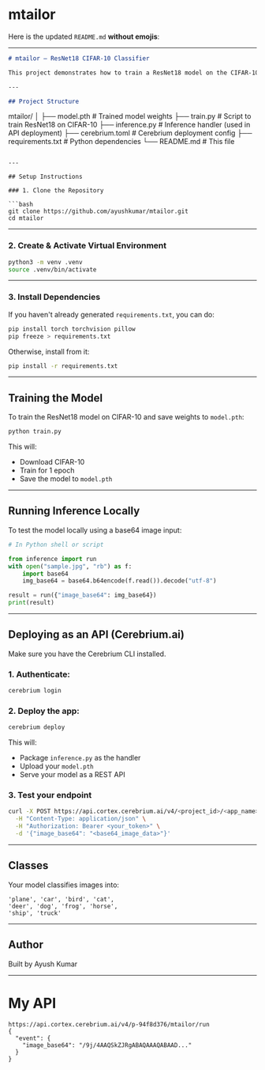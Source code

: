 # mtailor



Here is the updated `README.md` **without emojis**:

---

```markdown
# mtailor — ResNet18 CIFAR-10 Classifier

This project demonstrates how to train a ResNet18 model on the CIFAR-10 dataset using PyTorch and then serve it as an inference API that accepts base64-encoded images.

---

## Project Structure

```

mtailor/
│
├── model.pth                  # Trained model weights
├── train.py                   # Script to train ResNet18 on CIFAR-10
├── inference.py               # Inference handler (used in API deployment)
├── cerebrium.toml             # Cerebrium deployment config
├── requirements.txt           # Python dependencies
└── README.md                  # This file

````

---

## Setup Instructions

### 1. Clone the Repository

```bash
git clone https://github.com/ayushkumar/mtailor.git
cd mtailor
````

---

### 2. Create & Activate Virtual Environment

```bash
python3 -m venv .venv
source .venv/bin/activate
```

---

### 3. Install Dependencies

If you haven't already generated `requirements.txt`, you can do:

```bash
pip install torch torchvision pillow
pip freeze > requirements.txt
```

Otherwise, install from it:

```bash
pip install -r requirements.txt
```

---

## Training the Model

To train the ResNet18 model on CIFAR-10 and save weights to `model.pth`:

```bash
python train.py
```

This will:

* Download CIFAR-10
* Train for 1 epoch
* Save the model to `model.pth`

---

## Running Inference Locally

To test the model locally using a base64 image input:

```python
# In Python shell or script

from inference import run
with open("sample.jpg", "rb") as f:
    import base64
    img_base64 = base64.b64encode(f.read()).decode("utf-8")

result = run({"image_base64": img_base64})
print(result)
```

---

## Deploying as an API (Cerebrium.ai)

Make sure you have the Cerebrium CLI installed.

### 1. Authenticate:

```bash
cerebrium login
```

### 2. Deploy the app:

```bash
cerebrium deploy
```

This will:

* Package `inference.py` as the handler
* Upload your `model.pth`
* Serve your model as a REST API

### 3. Test your endpoint

```bash
curl -X POST https://api.cortex.cerebrium.ai/v4/<project_id>/<app_name>/run \
  -H "Content-Type: application/json" \
  -H "Authorization: Bearer <your_token>" \
  -d '{"image_base64": "<base64_image_data>"}'
```

---

## Classes

Your model classifies images into:

```
'plane', 'car', 'bird', 'cat',
'deer', 'dog', 'frog', 'horse',
'ship', 'truck'
```

---

## Author

Built by Ayush Kumar

---

# My API

```
https://api.cortex.cerebrium.ai/v4/p-94f8d376/mtailor/run
{
  "event": {
    "image_base64": "/9j/4AAQSkZJRgABAQAAAQABAAD..."
  }
}

```
